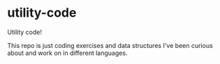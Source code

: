 # utility-code
Utility code!

This repo is just coding exercises and data structures I've been curious about and work on in different languages. 
